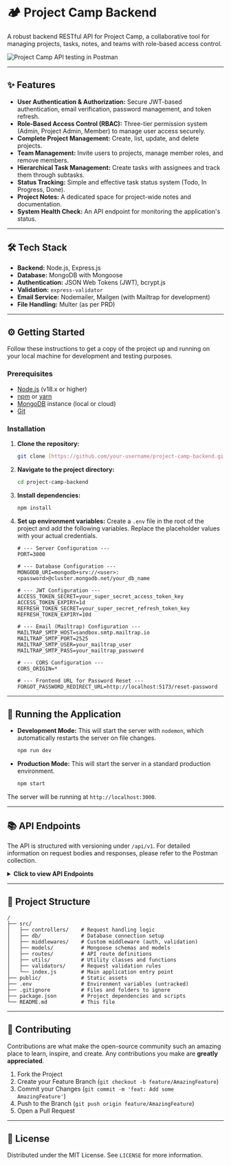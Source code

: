 # 🏕️ Project Camp Backend

A robust backend RESTful API for Project Camp, a collaborative tool for managing projects, tasks, notes, and teams with role-based access control.

![Project Camp API testing in Postman](https://i.imgur.com/gOq7z4L.png)

---

## ✨ Features

-   **User Authentication & Authorization:** Secure JWT-based authentication, email verification, password management, and token refresh.
-   **Role-Based Access Control (RBAC):** Three-tier permission system (Admin, Project Admin, Member) to manage user access securely.
-   **Complete Project Management:** Create, list, update, and delete projects.
-   **Team Management:** Invite users to projects, manage member roles, and remove members.
-   **Hierarchical Task Management:** Create tasks with assignees and track them through subtasks.
-   **Status Tracking:** Simple and effective task status system (Todo, In Progress, Done).
-   **Project Notes:** A dedicated space for project-wide notes and documentation.
-   **System Health Check:** An API endpoint for monitoring the application's status.

---

## 🛠️ Tech Stack

-   **Backend:** Node.js, Express.js
-   **Database:** MongoDB with Mongoose
-   **Authentication:** JSON Web Tokens (JWT), bcrypt.js
-   **Validation:** `express-validator`
-   **Email Service:** Nodemailer, Mailgen (with Mailtrap for development)
-   **File Handling:** Multer (as per PRD)

---

## ⚙️ Getting Started

Follow these instructions to get a copy of the project up and running on your local machine for development and testing purposes.

### Prerequisites

-   [Node.js](https://nodejs.org/en/) (v18.x or higher)
-   [npm](https://www.npmjs.com/) or [yarn](https://yarnpkg.com/)
-   [MongoDB](https://www.mongodb.com/try/download/community) instance (local or cloud)
-   [Git](https://git-scm.com/)

### Installation

1.  **Clone the repository:**
    ```bash
    git clone [https://github.com/your-username/project-camp-backend.git](https://github.com/your-username/project-camp-backend.git)
    ```

2.  **Navigate to the project directory:**
    ```bash
    cd project-camp-backend
    ```

3.  **Install dependencies:**
    ```bash
    npm install
    ```

4.  **Set up environment variables:**
    Create a `.env` file in the root of the project and add the following variables. Replace the placeholder values with your actual credentials.

    ```env
    # --- Server Configuration ---
    PORT=3000

    # --- Database Configuration ---
    MONGODB_URI=mongodb+srv://<user>:<password>@cluster.mongodb.net/your_db_name

    # --- JWT Configuration ---
    ACCESS_TOKEN_SECRET=your_super_secret_access_token_key
    ACCESS_TOKEN_EXPIRY=1d
    REFRESH_TOKEN_SECRET=your_super_secret_refresh_token_key
    REFRESH_TOKEN_EXPIRY=10d

    # --- Email (Mailtrap) Configuration ---
    MAILTRAP_SMTP_HOST=sandbox.smtp.mailtrap.io
    MAILTRAP_SMTP_PORT=2525
    MAILTRAP_SMTP_USER=your_mailtrap_user
    MAILTRAP_SMTP_PASS=your_mailtrap_password

    # --- CORS Configuration ---
    CORS_ORIGIN=*

    # --- Frontend URL for Password Reset ---
    FORGOT_PASSWORD_REDIRECT_URL=http://localhost:5173/reset-password
    ```

---

## 🚀 Running the Application

-   **Development Mode:**
    This will start the server with `nodemon`, which automatically restarts the server on file changes.
    ```bash
    npm run dev
    ```

-   **Production Mode:**
    This will start the server in a standard production environment.
    ```bash
    npm start
    ```

The server will be running at `http://localhost:3000`.

---

## 📚 API Endpoints

The API is structured with versioning under `/api/v1`. For detailed information on request bodies and responses, please refer to the Postman collection.

<details>
<summary><strong>Click to view API Endpoints</strong></summary>

#### Authentication Routes (`/api/v1/auth/`)
- `POST /register`
- `POST /login`
- `POST /logout` (secured)
- `POST /current-user` (secured)
- `POST /change-password` (secured)
- `POST /refresh-token`
- `GET /verify-email/:verificationToken`
- `POST /forgot-password`
- `POST /reset-password/:resetToken`
- `POST /resend-email-verification` (secured)

#### Project Routes (`/api/v1/projects/`)
- `GET /` (secured)
- `POST /` (secured)
- `GET /:projectId` (secured, role-based)
- and more...

#### Task Routes (`/api/v1/tasks/`)
- `GET /:projectId` (secured, role-based)
- `POST /:projectId` (secured, Admin/Project Admin)
- and more...

#### Note Routes (`/api/v1/notes/`)
- `GET /:projectId` (secured, role-based)
- `POST /:projectId` (secured, Admin only)
- and more...

</details>

---

## 📁 Project Structure

```
/
├── src/
│   ├── controllers/    # Request handling logic
│   ├── db/             # Database connection setup
│   ├── middlewares/    # Custom middleware (auth, validation)
│   ├── models/         # Mongoose schemas and models
│   ├── routes/         # API route definitions
│   ├── utils/          # Utility classes and functions
│   ├── validators/     # Request validation rules
│   └── index.js        # Main application entry point
├── public/             # Static assets
├── .env                # Environment variables (untracked)
├── .gitignore          # Files and folders to ignore
├── package.json        # Project dependencies and scripts
└── README.md           # This file
```

---

## 🤝 Contributing

Contributions are what make the open-source community such an amazing place to learn, inspire, and create. Any contributions you make are **greatly appreciated**.

1.  Fork the Project
2.  Create your Feature Branch (`git checkout -b feature/AmazingFeature`)
3.  Commit your Changes (`git commit -m 'feat: Add some AmazingFeature'`)
4.  Push to the Branch (`git push origin feature/AmazingFeature`)
5.  Open a Pull Request

---

## 📄 License

Distributed under the MIT License. See `LICENSE` for more information.
